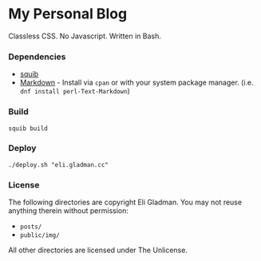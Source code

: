 # My Personal Blog

Classless CSS. No Javascript. Written in Bash.

### Dependencies

- [squib](https://github.com/egladman/squib)
- [Markdown](https://github.com/bobtfish/text-markdown) - Install via `cpan` or with your system package manager. (i.e. `dnf install perl-Text-Markdown`)

### Build

```
squib build
```

### Deploy

```
./deploy.sh "eli.gladman.cc"
```

### License

The following directories are copyright Eli Gladman. You may not reuse anything therein without permission:
- `posts/`
- `public/img/`

All other directories are licensed under The Unlicense.
